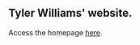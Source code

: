 ## Tyler Williams' website.
Access the homepage [here](https://www.tdub147.github.io/common/home.html).
